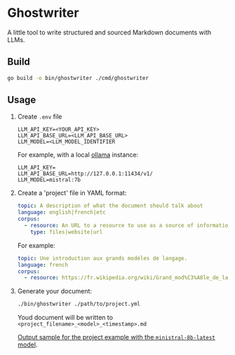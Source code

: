 # Ghostwriter

A little tool to write structured and sourced Markdown documents with LLMs.

## Build

```bash
go build -o bin/ghostwriter ./cmd/ghostwriter
```

## Usage

1. Create `.env` file

   ```shell
   LLM_API_KEY=<YOUR_API_KEY>
   LLM_API_BASE_URL=<LLM_API_BASE_URL>
   LLM_MODEL=<LLM_MODEL_IDENTIFIER
   ```

   For example, with a local [ollama](https://ollama.com/) instance:

   ```shell
   LLM_API_KEY=
   LLM_API_BASE_URL=http://127.0.0.1:11434/v1/
   LLM_MODEL=mistral:7b
   ```

2. Create a 'project' file in YAML format:

   ```yaml
   topic: A description of what the document should talk about
   language: english|french|etc
   corpus:
     - resource: An URL to a resource to use as a source of informations
       type: files|website|url
   ```

   For example:

   ```yaml
   topic: Une introduction aux grands modèles de langage.
   language: french
   corpus:
     - resource: https://fr.wikipedia.org/wiki/Grand_mod%C3%A8le_de_langage
   ```

3. Generate your document:

   ```bash
   ./bin/ghostwriter ./path/to/project.yml
   ```

   Youd document will be written to `<project_filename>_<model>_<timestamp>.md`

   [Output sample for the project example with the `ministral-8b-latest` model](https://gist.github.com/Bornholm/6d3ce33a4b884befc90bbc00aef5a557).
